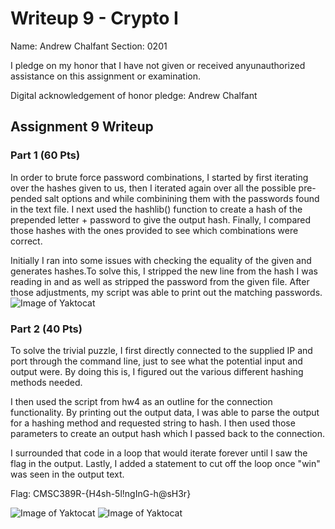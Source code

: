 Writeup 9 - Crypto I
=====

Name: Andrew Chalfant
Section: 0201

I pledge on my honor that I have not given or received anyunauthorized assistance on this assignment or examination.

Digital acknowledgement of honor pledge: Andrew Chalfant

## Assignment 9 Writeup

### Part 1 (60 Pts)
In order to brute force password combinations, I started by first iterating over the hashes given to us, then I iterated again over all the possible pre-pended salt options and while combinining them with the passwords found in the text file. I next used the hashlib() function to create a hash of the prepended letter + password to give the output hash. Finally, I compared those hashes with the ones provided to see which combinations were correct.

Initially I ran into some issues with checking the equality of the given and generates hashes.To solve this, I stripped the new line from the hash I was reading in and as well as stripped the password from the given file. After those adjustments, my script was able to print out the matching passwords. 
![Image of Yaktocat](https://i.gyazo.com/71a480cbf846373c79fd668fb39f8b0d.png)


### Part 2 (40 Pts)
To solve the trivial puzzle, I first directly connected to the supplied IP and port through the command line, just to see what the potential input and output were. By doing this is, I figured out the various different hashing methods needed.

I then used the script from hw4 as an outline for the connection functionality. By printing out the output data, I was able to parse the output for a hashing method and requested string to hash. I then used those parameters to create an output hash which I passed back to the connection.

I surrounded that code in a loop that would iterate forever until I saw the flag in the output. Lastly, I added a statement to cut off the loop once "win" was seen in the output text. 

Flag: CMSC389R-{H4sh-5l!ngInG-h@sH3r}

![Image of Yaktocat](https://i.gyazo.com/b723e232c3383a643d798a243faea0b9.png)
![Image of Yaktocat](https://i.gyazo.com/5466db784749de099032051dabd0c312.png)

